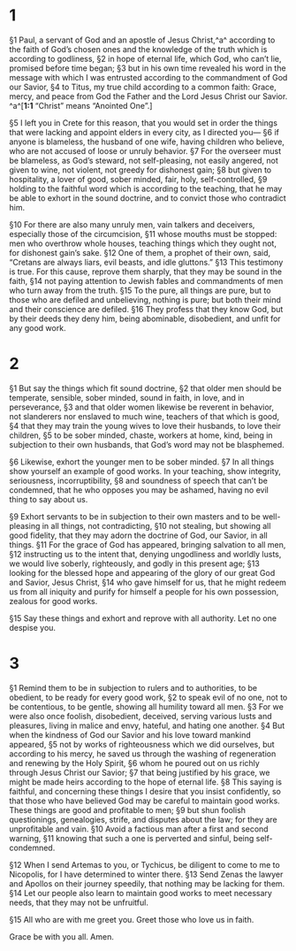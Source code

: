 # 1 
§1 Paul, a servant of God and an apostle of Jesus Christ,^a^ according to the faith of God’s chosen ones and the knowledge of the truth which is according to godliness, 
§2 in hope of eternal life, which God, who can’t lie, promised before time began; 
§3 but in his own time revealed his word in the message with which I was entrusted according to the commandment of God our Savior, 
§4 to Titus, my true child according to a common faith: Grace, mercy, and peace from God the Father and the Lord Jesus Christ our Savior. 
^a^[**1:1** “Christ” means “Anointed One”.]

§5 I left you in Crete for this reason, that you would set in order the things that were lacking and appoint elders in every city, as I directed you— 
§6 if anyone is blameless, the husband of one wife, having children who believe, who are not accused of loose or unruly behavior. 
§7 For the overseer must be blameless, as God’s steward, not self-pleasing, not easily angered, not given to wine, not violent, not greedy for dishonest gain; 
§8 but given to hospitality, a lover of good, sober minded, fair, holy, self-controlled, 
§9 holding to the faithful word which is according to the teaching, that he may be able to exhort in the sound doctrine, and to convict those who contradict him. 

§10 For there are also many unruly men, vain talkers and deceivers, especially those of the circumcision, 
§11 whose mouths must be stopped: men who overthrow whole houses, teaching things which they ought not, for dishonest gain’s sake. 
§12 One of them, a prophet of their own, said, “Cretans are always liars, evil beasts, and idle gluttons.” 
§13 This testimony is true. For this cause, reprove them sharply, that they may be sound in the faith, 
§14 not paying attention to Jewish fables and commandments of men who turn away from the truth. 
§15 To the pure, all things are pure, but to those who are defiled and unbelieving, nothing is pure; but both their mind and their conscience are defiled. 
§16 They profess that they know God, but by their deeds they deny him, being abominable, disobedient, and unfit for any good work. 

# 2 
§1 But say the things which fit sound doctrine, 
§2 that older men should be temperate, sensible, sober minded, sound in faith, in love, and in perseverance, 
§3 and that older women likewise be reverent in behavior, not slanderers nor enslaved to much wine, teachers of that which is good, 
§4 that they may train the young wives to love their husbands, to love their children, 
§5 to be sober minded, chaste, workers at home, kind, being in subjection to their own husbands, that God’s word may not be blasphemed. 

§6 Likewise, exhort the younger men to be sober minded. 
§7 In all things show yourself an example of good works. In your teaching, show integrity, seriousness, incorruptibility, 
§8 and soundness of speech that can’t be condemned, that he who opposes you may be ashamed, having no evil thing to say about us. 

§9 Exhort servants to be in subjection to their own masters and to be well-pleasing in all things, not contradicting, 
§10 not stealing, but showing all good fidelity, that they may adorn the doctrine of God, our Savior, in all things. 
§11 For the grace of God has appeared, bringing salvation to all men, 
§12 instructing us to the intent that, denying ungodliness and worldly lusts, we would live soberly, righteously, and godly in this present age; 
§13 looking for the blessed hope and appearing of the glory of our great God and Savior, Jesus Christ, 
§14 who gave himself for us, that he might redeem us from all iniquity and purify for himself a people for his own possession, zealous for good works. 

§15 Say these things and exhort and reprove with all authority. Let no one despise you. 

# 3 
§1 Remind them to be in subjection to rulers and to authorities, to be obedient, to be ready for every good work, 
§2 to speak evil of no one, not to be contentious, to be gentle, showing all humility toward all men. 
§3 For we were also once foolish, disobedient, deceived, serving various lusts and pleasures, living in malice and envy, hateful, and hating one another. 
§4 But when the kindness of God our Savior and his love toward mankind appeared, 
§5 not by works of righteousness which we did ourselves, but according to his mercy, he saved us through the washing of regeneration and renewing by the Holy Spirit, 
§6 whom he poured out on us richly through Jesus Christ our Savior; 
§7 that being justified by his grace, we might be made heirs according to the hope of eternal life. 
§8 This saying is faithful, and concerning these things I desire that you insist confidently, so that those who have believed God may be careful to maintain good works. These things are good and profitable to men; 
§9 but shun foolish questionings, genealogies, strife, and disputes about the law; for they are unprofitable and vain. 
§10 Avoid a factious man after a first and second warning, 
§11 knowing that such a one is perverted and sinful, being self-condemned. 

§12 When I send Artemas to you, or Tychicus, be diligent to come to me to Nicopolis, for I have determined to winter there. 
§13 Send Zenas the lawyer and Apollos on their journey speedily, that nothing may be lacking for them. 
§14 Let our people also learn to maintain good works to meet necessary needs, that they may not be unfruitful. 

§15 All who are with me greet you. Greet those who love us in faith. 

Grace be with you all. Amen. 